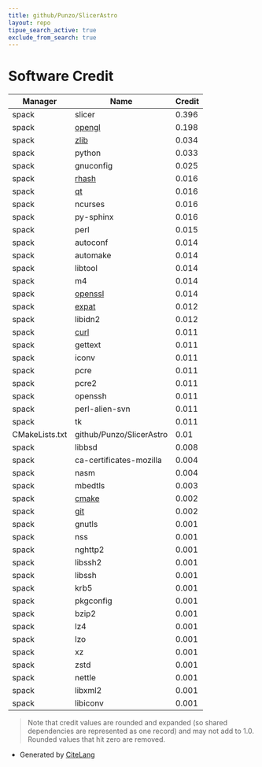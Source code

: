 ```yaml
---
title: github/Punzo/SlicerAstro
layout: repo
tipue_search_active: true
exclude_from_search: true
---
```

# Software Credit

|Manager|Name|Credit|
|-------|----|------|
|spack|slicer|0.396|
|spack|[opengl](https://www.opengl.org/)|0.198|
|spack|[zlib](https://zlib.net)|0.034|
|spack|python|0.033|
|spack|gnuconfig|0.025|
|spack|[rhash](https://sourceforge.net/projects/rhash/)|0.016|
|spack|[qt](https://qt.io)|0.016|
|spack|ncurses|0.016|
|spack|py-sphinx|0.016|
|spack|perl|0.015|
|spack|autoconf|0.014|
|spack|automake|0.014|
|spack|libtool|0.014|
|spack|m4|0.014|
|spack|[openssl](https://www.openssl.org)|0.014|
|spack|[expat](https://libexpat.github.io/)|0.012|
|spack|libidn2|0.012|
|spack|[curl](https://curl.se/)|0.011|
|spack|gettext|0.011|
|spack|iconv|0.011|
|spack|pcre|0.011|
|spack|pcre2|0.011|
|spack|openssh|0.011|
|spack|perl-alien-svn|0.011|
|spack|tk|0.011|
|CMakeLists.txt|github/Punzo/SlicerAstro|0.01|
|spack|libbsd|0.008|
|spack|ca-certificates-mozilla|0.004|
|spack|nasm|0.004|
|spack|mbedtls|0.003|
|spack|[cmake](https://www.cmake.org)|0.002|
|spack|[git](http://git-scm.com)|0.002|
|spack|gnutls|0.001|
|spack|nss|0.001|
|spack|nghttp2|0.001|
|spack|libssh2|0.001|
|spack|libssh|0.001|
|spack|krb5|0.001|
|spack|pkgconfig|0.001|
|spack|bzip2|0.001|
|spack|lz4|0.001|
|spack|lzo|0.001|
|spack|xz|0.001|
|spack|zstd|0.001|
|spack|nettle|0.001|
|spack|libxml2|0.001|
|spack|libiconv|0.001|


> Note that credit values are rounded and expanded (so shared dependencies are represented as one record) and may not add to 1.0. Rounded values that hit zero are removed.


- Generated by [CiteLang](https://github.com/vsoch/citelang)
